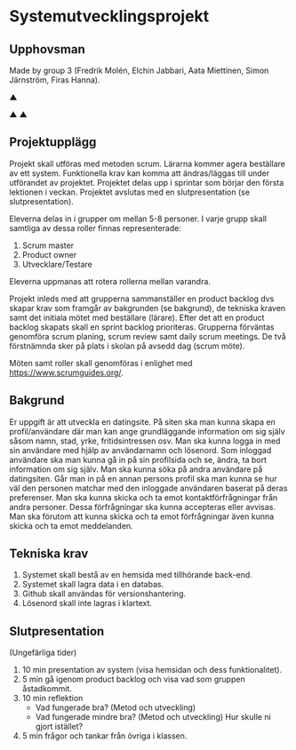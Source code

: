 # Systemutvecklingsprojekt 

## Upphovsman
Made by group 3 (Fredrik Molén, Elchin Jabbari, Aata Miettinen, Simon Järnström, Firas Hanna).

 ▲
 
▲ ▲

## Projektupplägg

Projekt skall utföras med metoden scrum. Lärarna kommer agera beställare av ett system. Funktionella krav kan komma att ändras/läggas till under utförandet av projektet. Projektet delas upp i sprintar som börjar den första lektionen i veckan. Projektet avslutas med en slutpresentation (se slutpresentation).

Eleverna delas in i grupper om mellan 5-8 personer. I varje grupp skall samtliga av dessa roller finnas representerade:
1. Scrum master
2. Product owner
3. Utvecklare/Testare

Eleverna uppmanas att rotera rollerna mellan varandra.

Projekt inleds med att grupperna sammanställer en product backlog dvs skapar krav som framgår av bakgrunden (se bakgrund), de tekniska kraven samt det initiala mötet med beställare (lärare). Efter det att en product backlog skapats skall en sprint backlog prioriteras. Grupperna förväntas genomföra scrum planing, scrum review samt daily scrum meetings. De två förstnämnda sker på plats i skolan på avsedd dag (scrum möte).

Möten samt roller skall genomföras i enlighet med https://www.scrumguides.org/.

## Bakgrund

Er uppgift är att utveckla en datingsite. På siten ska man kunna skapa en profil/användare där man kan ange grundläggande information om sig själv såsom namn, stad, yrke, fritidsintressen osv. Man ska kunna logga in med sin användare med hjälp av användarnamn och lösenord. Som inloggad användare ska man kunna gå in på sin profilsida och se, ändra, ta bort information om sig själv. Man ska kunna söka på andra användare på datingsiten. Går man in på en annan persons profil ska man kunna se hur väl den personen matchar med den inloggade användaren baserat på deras preferenser. Man ska kunna skicka och ta emot kontaktförfrågningar från andra personer. Dessa förfrågningar ska kunna accepteras eller avvisas. Man ska förutom att kunna skicka och ta emot förfrågningar även kunna skicka och ta emot meddelanden.

## Tekniska krav

1. Systemet skall bestå av en hemsida med tillhörande back-end.
2. Systemet skall lagra data i en databas.
3. Github skall användas för versionshantering.
4. Lösenord skall inte lagras i klartext.

## Slutpresentation

(Ungefärliga tider)

1. 10 min presentation av system (visa hemsidan och dess funktionalitet). 
2. 5 min gå igenom product backlog och visa vad som gruppen åstadkommit.
3. 10 min reflektion
    * Vad fungerade bra? (Metod och utveckling)
    * Vad fungerade mindre bra? (Metod och utveckling) Hur skulle ni gjort istället?
4. 5 min frågor och tankar från övriga i klassen.

